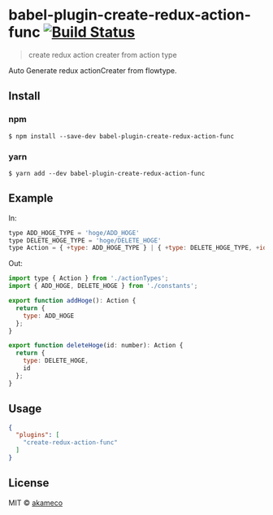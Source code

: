 # babel-plugin-create-redux-action-func [![Build Status](https://travis-ci.org/akameco/babel-plugin-create-redux-action-func.svg?branch=master)](https://travis-ci.org/akameco/babel-plugin-create-redux-action-func)

> create redux action creater from action type

Auto Generate redux actionCreater from flowtype.


## Install

### npm
```
$ npm install --save-dev babel-plugin-create-redux-action-func
```

### yarn
```
$ yarn add --dev babel-plugin-create-redux-action-func
```

## Example

In:

```js
type ADD_HOGE_TYPE = 'hoge/ADD_HOGE'
type DELETE_HOGE_TYPE = 'hoge/DELETE_HOGE'
type Action = { +type: ADD_HOGE_TYPE } | { +type: DELETE_HOGE_TYPE, +id: number }
```

Out:

```js
import type { Action } from './actionTypes';
import { ADD_HOGE, DELETE_HOGE } from './constants';

export function addHoge(): Action {
  return {
    type: ADD_HOGE
  };
}

export function deleteHoge(id: number): Action {
  return {
    type: DELETE_HOGE,
    id
  };
}
```

## Usage

```json
{
  "plugins": [
    "create-redux-action-func"
  ]
}
```

## License

MIT © [akameco](http://akameco.github.io)
